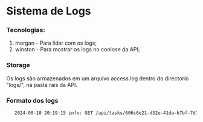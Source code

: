 # Sistema de Logs 

### Tecnologias:
 1. morgan - Para lidar com os logs;
 2. winston - Para mostrar os logs no conlose da API;

### Storage
Os logs são armazenados em um arquivo access.log dentro do directorio "logs/", na pasta rais da API.

### Formato dos logs

```bash
   2024-08-10 20:19:15 info: GET /api/tasks/606c6e21-d32e-41da-b7bf-7d7c2d0de52d 200 24.812 ms - 239
```